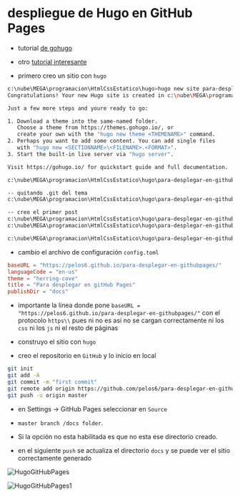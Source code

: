 
# despliegue de Hugo en GitHub Pages

* tutorial [de gohugo](https://gohugo.io/hosting-and-deployment/hosting-on-github/)
* otro [tutorial interesante](https://code.tutsplus.com/es/tutorials/make-creating-websites-fun-again-with-hugo-the-static-website-generator-written-in-go--cms-27319)

* primero creo un sitio con `hugo`

```bash
c:\nube\MEGA\programacion\HtmlCssEstatico\hugo>hugo new site para-desplegar-en-githubpages
Congratulations! Your new Hugo site is created in c:\nube\MEGA\programacion\HtmlCssEstatico\hugo\para-desplegar-en-githubpages.

Just a few more steps and youre ready to go:

1. Download a theme into the same-named folder.
   Choose a theme from https://themes.gohugo.io/, or
   create your own with the "hugo new theme <THEMENAME>" command.
2. Perhaps you want to add some content. You can add single files
   with "hugo new <SECTIONNAME>\<FILENAME>.<FORMAT>".
3. Start the built-in live server via "hugo server".

Visit https://gohugo.io/ for quickstart guide and full documentation.

c:\nube\MEGA\programacion\HtmlCssEstatico\hugo\para-desplegar-en-githubpages>git clone https://github.com/spf13/herring-cove.git themes/herring-cove

-- quitando .git del tema
c:\nube\MEGA\programacion\HtmlCssEstatico\hugo\para-desplegar-en-githubpages>rm -rf themes/herring-cove/.git

-- creo el primer post
c:\nube\MEGA\programacion\HtmlCssEstatico\hugo\para-desplegar-en-githubpages>hugo new posts/my-first-post.md
c:\nube\MEGA\programacion\HtmlCssEstatico\hugo\para-desplegar-en-githubpages\content\posts\my-first-post.md created

c:\nube\MEGA\programacion\HtmlCssEstatico\hugo\para-desplegar-en-githubpages>hugo server -t herring-cove --buildDrafts

```

* cambio el archivo de configuración `config.toml`

```toml
baseURL = "https://pelos6.github.io/para-desplegar-en-githubpages/"
languageCode = "en-us"
theme = "herring-cove"
title = "Para desplegar en gitHub Pages"
publishDir = "docs"
```

* importante la línea donde pone `baseURL = "https://pelos6.github.io/para-desplegar-en-githubpages/"` con el protocolo `https\\` pues ni no es así no se cargan correctamente ni los `css` ni los `js` ni el resto de páginas
* construyo el sitio con `hugo`

* creo el repositorio en `GitHub` y lo inicio en local

```bash
git init
git add -A
git commit -m "first commit"
git remote add origin https://github.com/pelos6/para-desplegar-en-githubpages.git
git push -u origin master
```

* en Settings → GitHub Pages seleccionar en `Source`
* `master branch /docs folder`. 
* Si la opción no esta habilitada es que no esta ese directorio creado.

* en el siguiente `push` se actualiza el directorio `docs` y se puede ver el sitio correctamente generado

![HugoGitHubPages](/assets/img/HugoGitHubPages.PNG)  

![HugoGitHubPages1](/assets/img/HugoGitHubPages1.PNG)